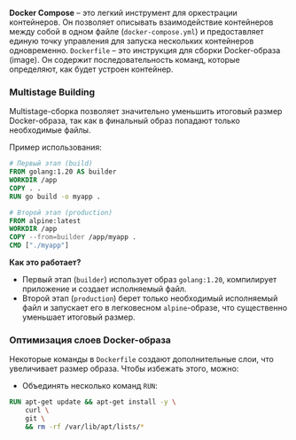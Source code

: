 **Docker Compose** – это легкий инструмент для оркестрации контейнеров. Он позволяет описывать взаимодействие контейнеров между собой в одном файле (`docker-compose.yml`) и предоставляет единую точку управления для запуска нескольких контейнеров одновременно.
`Dockerfile` – это инструкция для сборки Docker-образа (image). Он содержит последовательность команд, которые определяют, как будет устроен контейнер.
### **Multistage Building**

Multistage-сборка позволяет значительно уменьшить итоговый размер Docker-образа, так как в финальный образ попадают только необходимые файлы.

Пример использования:
```dockerfile
# Первый этап (build)
FROM golang:1.20 AS builder
WORKDIR /app
COPY . .
RUN go build -o myapp .

# Второй этап (production)
FROM alpine:latest
WORKDIR /app
COPY --from=builder /app/myapp .
CMD ["./myapp"]

```
**Как это работает?**

- Первый этап (`builder`) использует образ `golang:1.20`, компилирует приложение и создает исполняемый файл.
- Второй этап (`production`) берет только необходимый исполняемый файл и запускает его в легковесном `alpine`-образе, что существенно уменьшает итоговый размер.
### **Оптимизация слоев Docker-образа**

Некоторые команды в `Dockerfile` создают дополнительные слои, что увеличивает размер образа. Чтобы избежать этого, можно:

- Объединять несколько команд `RUN`:
```dockerfile
RUN apt-get update && apt-get install -y \
    curl \
    git \
    && rm -rf /var/lib/apt/lists/*

```